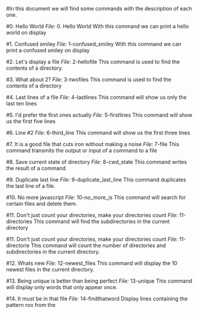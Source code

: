 #In this document we will find some commands with the description of each one.

#0. Hello World
*File:* 0. Hello World
With this command we can print a hello world on display

#1. Confused smiley
*File:* 1-confused_smiley
With this command we can print a confused smiley on display

#2. Let's display a file
*File:* 2-hellofile
This command is used to find the contents of a directory.

#3. What about 2?
*File:*  3-twofiles
This command is used to find the contents of a directory

#4. Last lines of a file
*File:* 4-lastlines 
This command will show us only the last ten lines

#5. I'd prefer the first ones actually
*File:*  5-firstlines
This command will show us the first five lines

#6. Line #2
*File:* 6-third_line
This command will show us the first three lines

#7. It is a good file that cuts iron without making a noise
*File:* 7-file
This command transmits the output or input of a command to a file

#8. Save current state of directory
*File:*  8-cwd_state
This command writes the result of a command

#9. Duplicate last line
*File:* 9-duplicate_last_line
This command duplicates the last line of a file.

#10. No more javascript
*File:* 10-no_more_js
This command will search for certain files and delete them.

#11. Don't just count your directories, make your directories count
*File:* 11-directories
This command will find the subdirectories in the current directory

#11. Don't just count your directories, make your directories count
*File:* 11-directorie
This command will count the number of directories and subdirectories in the current directory.

#12. Whats new
*File:* 12-newest_files
This command will display the 10 newest files in the current directory.

#13. Being unique is better than being perfect
*File:* 13-unique
This command will display only words that only appear once.

#14. It must be in that file
*File:* 14-findthatword
Display lines containing the pattern roo from the
